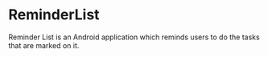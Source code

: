 # ReminderList
Reminder List is an Android application which reminds users to do the tasks that are marked on it.
